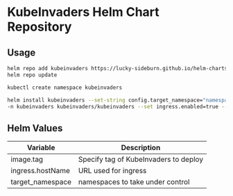 # KubeInvaders Helm Chart Repository 

## Usage

```bash
helm repo add kubeinvaders https://lucky-sideburn.github.io/helm-charts/
helm repo update

kubectl create namespace kubeinvaders

helm install kubeinvaders --set-string config.target_namespace="namespace1\,namespace2" \
-n kubeinvaders kubeinvaders/kubeinvaders --set ingress.enabled=true --set ingress.hostName=kubeinvaders.io --set deployment.image.tag=v1.9.6
```

## Helm Values

| Variable            | Description                            |
| ------------------- | -------------------------------------- |
| image.tag           | Specify tag of KubeInvaders to deploy  |
| ingress.hostName    | URL used for ingress                   |
| target_namespace    | namespaces to take under control       |
